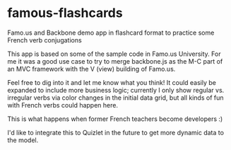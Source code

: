 famous-flashcards
=================

Famo.us and Backbone demo app in flashcard format to practice some French verb conjugations

This app is based on some of the sample code in Famo.us University. For me it was a good use case to try to merge backbone.js as the M-C part of an MVC framework with the V (view) building of Famo.us.

Feel free to dig into it and let me know what you think! It could easily be expanded to include more business logic; currently I only show regular vs. irregular verbs via color changes in the initial data grid, but all kinds of fun with French verbs could happen here.

This is what happens when former French teachers become developers :)

I'd like to integrate this to Quizlet in the future to get more dynamic data to the model.
